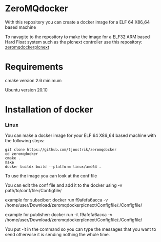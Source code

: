 # ZeroMQdocker
With this repository you can create a docker image for a ELF 64 X86_64 based machine

To navagite to the repository to make the image for a ELF32 ARM based Hard Float system such as the plcnext controller use this repository: [zeromqdockerplcnext](https://github.com/tjoostrik/zeromqdockerplcnext)

# Requirements
cmake version 2.6 minimum

Ubuntu version 20.10

# Installation of docker
### Linux
You can make a docker image for your ELF 64 X86_64 based machine with the following steps:
```
git clone https://github.com/tjoostrik/zeromqdocker
cd zeromqdocker
cmake .
make
docker buildx build --platform linux/amd64 .
```
To use the image you can look at the conf file

You can edit the conf file and add it to the docker using -v path/to/conf/file:/Configfile/

example for subsciber: docker run f9afefa6acca -v /home/user/Download/zeromqdockerplcnext/Configfile/:/Configfile/

example for publisher: docker run -it f9afefa6acca -v /home/user/Download/zeromqdockerplcnext/Configfile/:/Configfile/

You put -it in the command so you can type the messages that you want to send otherwise it is sending nothing the whole time.
